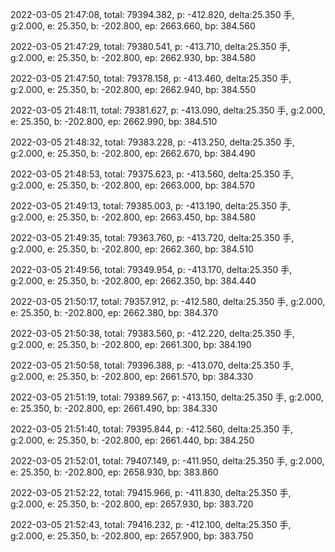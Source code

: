 2022-03-05 21:47:08, total: 79394.382, p: -412.820, delta:25.350 手, g:2.000, e: 25.350, b: -202.800, ep: 2663.660, bp: 384.560

2022-03-05 21:47:29, total: 79380.541, p: -413.710, delta:25.350 手, g:2.000, e: 25.350, b: -202.800, ep: 2662.930, bp: 384.580

2022-03-05 21:47:50, total: 79378.158, p: -413.460, delta:25.350 手, g:2.000, e: 25.350, b: -202.800, ep: 2662.940, bp: 384.550

2022-03-05 21:48:11, total: 79381.627, p: -413.090, delta:25.350 手, g:2.000, e: 25.350, b: -202.800, ep: 2662.990, bp: 384.510

2022-03-05 21:48:32, total: 79383.228, p: -413.250, delta:25.350 手, g:2.000, e: 25.350, b: -202.800, ep: 2662.670, bp: 384.490

2022-03-05 21:48:53, total: 79375.623, p: -413.560, delta:25.350 手, g:2.000, e: 25.350, b: -202.800, ep: 2663.000, bp: 384.570

2022-03-05 21:49:13, total: 79385.003, p: -413.190, delta:25.350 手, g:2.000, e: 25.350, b: -202.800, ep: 2663.450, bp: 384.580

2022-03-05 21:49:35, total: 79363.760, p: -413.720, delta:25.350 手, g:2.000, e: 25.350, b: -202.800, ep: 2662.360, bp: 384.510

2022-03-05 21:49:56, total: 79349.954, p: -413.170, delta:25.350 手, g:2.000, e: 25.350, b: -202.800, ep: 2662.350, bp: 384.440

2022-03-05 21:50:17, total: 79357.912, p: -412.580, delta:25.350 手, g:2.000, e: 25.350, b: -202.800, ep: 2662.380, bp: 384.370

2022-03-05 21:50:38, total: 79383.560, p: -412.220, delta:25.350 手, g:2.000, e: 25.350, b: -202.800, ep: 2661.300, bp: 384.190

2022-03-05 21:50:58, total: 79396.388, p: -413.070, delta:25.350 手, g:2.000, e: 25.350, b: -202.800, ep: 2661.570, bp: 384.330

2022-03-05 21:51:19, total: 79389.567, p: -413.150, delta:25.350 手, g:2.000, e: 25.350, b: -202.800, ep: 2661.490, bp: 384.330

2022-03-05 21:51:40, total: 79395.844, p: -412.560, delta:25.350 手, g:2.000, e: 25.350, b: -202.800, ep: 2661.440, bp: 384.250

2022-03-05 21:52:01, total: 79407.149, p: -411.950, delta:25.350 手, g:2.000, e: 25.350, b: -202.800, ep: 2658.930, bp: 383.860

2022-03-05 21:52:22, total: 79415.966, p: -411.830, delta:25.350 手, g:2.000, e: 25.350, b: -202.800, ep: 2657.930, bp: 383.720

2022-03-05 21:52:43, total: 79416.232, p: -412.100, delta:25.350 手, g:2.000, e: 25.350, b: -202.800, ep: 2657.900, bp: 383.750